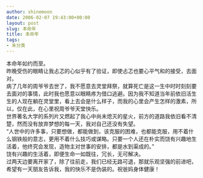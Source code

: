 ```yaml
---
author: shinemoon
date: 2006-02-07 19:43:00+00:00
layout: post
slug: 本命年
title: 本命年
tags:
- 未分类
---
```


本命年如约而至。  
昨晚受伤的眼睛让我忐忑的心似乎有了验证，即使忐忑也要心平气和的接受，去面对。  
病了几年的周爷爷去世了，我不愿意去灵堂拜祭，就算死亡是这一生中时时刻刻要去面对的事情，此时我也愿意以眼睛疼为借口逃避。因为我不知道当年前依旧活生生的人现在躺在灵堂里，看上去会是什么样子，而我的心里会产生怎样的激素，所以，仅在此，在心里祝周爷爷天堂快乐。  
世界著名大学的系列片又燃起了我心中尚未熄灭的星火，前方的道路我依旧看不清楚，然而没有放弃梦想的每一天，我对自己还没有失望。  
“人世中的许多事，只要想做，都能做到，该克服的困难，也都能克服，用不着什么钢铁般的意志，更用不着什么技巧或谋略。只要一个人还在朴实而饶有兴趣地生活着，他终究会发现，造物主对世事的安排，都是水到渠成的。”  
饶有兴趣的生活着，即便生命一如既往，冗长，无可解决。  
过两天边要离开家了，除了往前走，我们已经无路可退，那就乐观坚强的前进吧，希望有一天朋友告诉我，我的快乐不是伪装的。祝爸妈身体健康！
